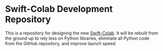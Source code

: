 # Swift-Colab Development Repository

This is a repository for designing the new [Swift-Colab](https://github.com/philipturner/swift-colab). It will be rebuilt from the ground up to rely less on Python libraries, eliminate all Python code from the GitHub repository, and improve launch speed.
